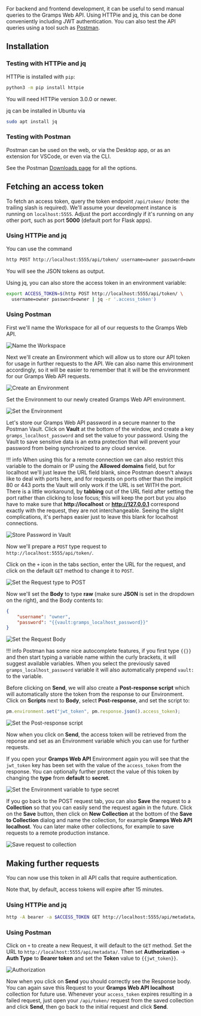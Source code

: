 For backend and frontend development, it can be useful to send manual queries to the Gramps Web API. Using HTTPie and jq, this can be done conveniently including JWT authentication. You can also test the API queries using a tool such as [Postman](https://www.postman.com/).

## Installation

### Testing with HTTPie and jq

HTTPie is installed with `pip`:

```bash
python3 -m pip install httpie
```

You will need HTTPie version 3.0.0 or newer.

jq can be installed in Ubuntu via

```bash
sudo apt install jq
```

### Testing with Postman

Postman can be used on the web, or via the Desktop app, or as an extension for VSCode, or even via the CLI.

See the Postman [Downloads page](https://www.postman.com/downloads/) for all the options.

## Fetching an access token

To fetch an access token, query the token endpoint `/api/token/` (note: the trailing slash is required). We'll assume your development instance is running on `localhost:5555`. Adjust the port accordingly if it's running on any other port, such as port **5000** (default port for Flask apps).

### Using HTTPie and jq
You can use the command

```bash
http POST http://localhost:5555/api/token/ username=owner password=owner
```

You will see the JSON tokens as output.

Using jq, you can also store the access token in an environment variable:

```bash
export ACCESS_TOKEN=$(http POST http://localhost:5555/api/token/ \
  username=owner password=owner | jq -r '.access_token')
```

### Using Postman

First we'll name the Workspace for all of our requests to the Gramps Web API.

![Name the Workspace](postman-workspace.png)

Next we'll create an Environment which will allow us to store our API token for usage in further requests to the API. We can also name this environment accordingly, so it will be easier to remember that it will be the environment for our Gramps Web API requests.

![Create an Environment](postman-environment.png)

Set the Environment to our newly created Gramps Web API environment.

![Set the Environment](postman-set-environment.png)

Let's store our Gramps Web API password in a secure manner to the Postman Vault. Click on **Vault** at the bottom of the window, and create a key `gramps_localhost_password` and set the value to your password. Using the Vault to save sensitive data is an extra protection that will prevent your password from being synchronized to any cloud service.

!!! info
    When using this for a remote connection we can also restrict this variable to the domain or IP using the **Allowed domains** field, but for localhost we'll just leave the URL field blank, since Postman doesn't always like to deal with ports here, and for requests on ports other than the implicit 80 or 443 ports the Vault will only work if the URL is set WITH the port. There is a little workaround, by **tabbing** out of the URL field after setting the port rather than clicking to lose focus; this will keep the port but you also have to make sure that **http://localhost** or **http://127.0.0.1** correspond exactly with the request, they are not interchangeable. Seeing the slight complications, it's perhaps easier just to leave this blank for localhost connections.

![Store Password in Vault](postman-set-vault.png)

Now we'll prepare a `POST` type request to `http://localhost:5555/api/token/`.

Click on the `+` icon in the tabs section, enter the URL for the request, and click on the default `GET` method to change it to `POST`.

![Set the Request type to POST](postman-post-request.png)

Now we'll set the **Body** to type **raw** (make sure **JSON** is set in the dropdown on the right), and the Body contents to:

```json
{
    "username": "owner",
    "password": "{{vault:gramps_localhost_password}}"
}
```

![Set the Request Body](postman-json-body.png)

!!! info
    Postman has some nice autocomplete features, if you first type `{{}}` and then start typing a variable name within the curly brackets, it will suggest available variables. When you select the previously saved `gramps_localhost_password` variable it will also automatically prepend `vault:` to the variable.

Before clicking on **Send**, we will also create a **Post-response script** which will automatically store the token from the response to our Environment. Click on **Scripts** next to **Body**, select **Post-response**, and set the script to:

```js
pm.environment.set("jwt_token", pm.response.json().access_token);
```

![Set the Post-response script](postman-set-script.png)

Now when you click on **Send**, the access token will be retrieved from the reponse and set as an Environment variable which you can use for further requests.

If you open your **Gramps Web API** Environment again you will see that the `jwt_token` key has been set with the value of the `access_token` from the response. You can optionally further protect the value of this token by changing the **type** from **default** to **secret**.

![Set the Environment variable to type secret](postman-set-env-to-secret.png)

If you go back to the POST request tab, you can also **Save** the request to a **Collection** so that you can easily send the request again in the future. Click on the **Save** button, then click on **New Collection** at the bottom of the **Save to Collection** dialog and name the collection, for example **Gramps Web API localhost**. You can later make other collections, for example to save requests to a remote production instance.

![Save request to collection](postman-save-to-collection.png)

## Making further requests

You can now use this token in all API calls that require authentication.

Note that, by default, access tokens will expire after 15 minutes.

### Using HTTPie and jq

```bash
http -A bearer -a $ACCESS_TOKEN GET http://localhost:5555/api/metadata/
```

### Using Postman

Click on `+` to create a new Request, it will default to the `GET` method. Set the URL to `http://localhost:5555/api/metadata/`. Then set **Authorization** → **Auth Type** to **Bearer token** and set the **Token** value to `{{jwt_token}}`.

![Authorization](postman-authorization.png)

Now when you click on **Send** you should correctly see the Response body. You can again save this Request to your **Gramps Web API localhost** collection for future use. Whenever your `access_token` expires resulting in a failed request, just open your `/api/token/` request from the saved collection and click **Send**, then go back to the initial request and click **Send**.
